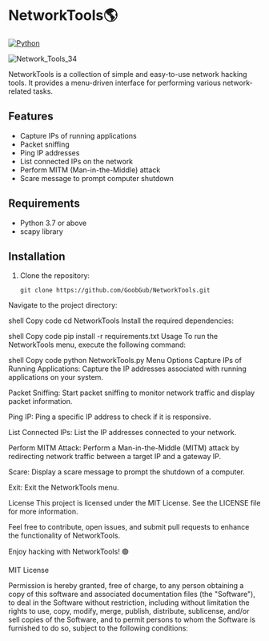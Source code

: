 # NetworkTools🌎

[![Python](https://img.shields.io/badge/Python-3.7%2B-blue.svg)](https://www.python.org/)

![Network_Tools_34](https://github.com/GoobGub/NetworkTools/assets/129594730/67f41672-fcb7-4709-9529-b85bedbd7439)



NetworkTools is a collection of simple and easy-to-use network hacking tools. It provides a menu-driven interface for performing various network-related tasks.

## Features

- Capture IPs of running applications
- Packet sniffing
- Ping IP addresses
- List connected IPs on the network
- Perform MITM (Man-in-the-Middle) attack
- Scare message to prompt computer shutdown

## Requirements

- Python 3.7 or above
- scapy library

## Installation

1. Clone the repository:

   ```shell
   git clone https://github.com/GoobGub/NetworkTools.git
Navigate to the project directory:

shell
Copy code
cd NetworkTools
Install the required dependencies:

shell
Copy code
pip install -r requirements.txt
Usage
To run the NetworkTools menu, execute the following command:

shell
Copy code
python NetworkTools.py
Menu Options
Capture IPs of Running Applications: Capture the IP addresses associated with running applications on your system.

Packet Sniffing: Start packet sniffing to monitor network traffic and display packet information.

Ping IP: Ping a specific IP address to check if it is responsive.

List Connected IPs: List the IP addresses connected to your network.

Perform MITM Attack: Perform a Man-in-the-Middle (MITM) attack by redirecting network traffic between a target IP and a gateway IP.

Scare: Display a scare message to prompt the shutdown of a computer.

Exit: Exit the NetworkTools menu.

License
This project is licensed under the MIT License. See the LICENSE file for more information.

Feel free to contribute, open issues, and submit pull requests to enhance the functionality of NetworkTools.

Enjoy hacking with NetworkTools! 🟢





MIT License

Permission is hereby granted, free of charge, to any person obtaining a copy of this software and associated documentation files (the "Software"), to deal in the Software without restriction, including without limitation the rights to use, copy, modify, merge, publish, distribute, sublicense, and/or sell copies of the Software, and to permit persons to whom the Software is furnished to do so, subject to the following conditions:

